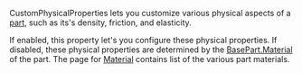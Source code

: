 CustomPhysicalProperties lets you customize various physical aspects of a [part](https://developer.roblox.com/en-us/api-reference/class/BasePart), such as its's density, friction, and elasticity.

If enabled, this property let's you configure these physical properties. If disabled, these physical properties are determined by the [BasePart.Material](https://developer.roblox.com/en-us/api-reference/property/BasePart/Material) of the part. The page for [Material](https://developer.roblox.com/en-us/api-reference/enum/Material) contains list of the various part materials.